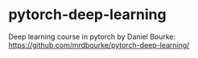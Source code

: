 # pytorch-deep-learning
Deep learning course in pytorch by Daniel Bourke: https://github.com/mrdbourke/pytorch-deep-learning/
